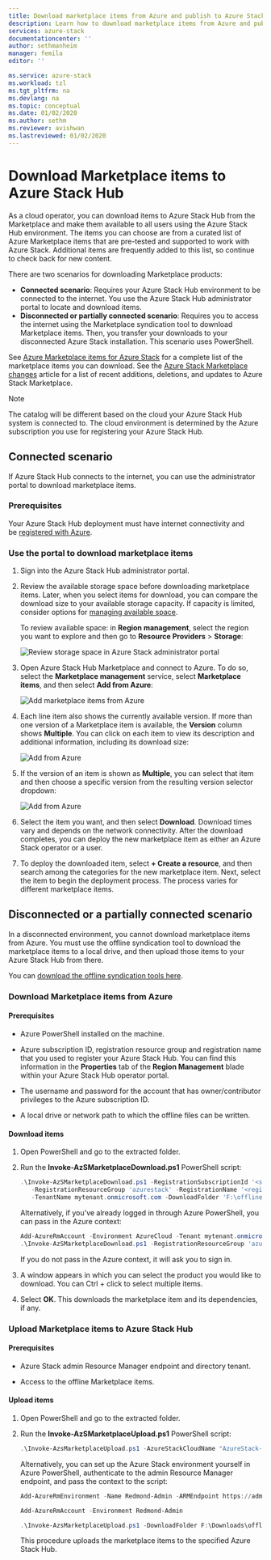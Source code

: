 ```yaml
---
title: Download marketplace items from Azure and publish to Azure Stack | Microsoft Docs
description: Learn how to download marketplace items from Azure and publish to Azure Stack.
services: azure-stack
documentationcenter: ''
author: sethmanheim
manager: femila
editor: ''

ms.service: azure-stack
ms.workload: tzl
ms.tgt_pltfrm: na
ms.devlang: na
ms.topic: conceptual
ms.date: 01/02/2020
ms.author: sethm
ms.reviewer: avishwan
ms.lastreviewed: 01/02/2020
---
```


# Download Marketplace items to Azure Stack Hub 

As a cloud operator, you can download items to Azure Stack Hub from the Marketplace and make them available to all users using the Azure Stack Hub environment. The items you can choose are from a curated list of Azure Marketplace items that are pre-tested and supported to work with Azure Stack. Additional items are frequently added to this list, so continue to check back for new content.

There are two scenarios for downloading Marketplace products:

- **Connected scenario**: Requires your Azure Stack Hub environment to be connected to the internet. You use the Azure Stack Hub administrator portal to locate and download items.
- **Disconnected or partially connected scenario**: Requires you to access the internet using the Marketplace syndication tool to download Marketplace items. Then, you transfer your downloads to your disconnected Azure Stack installation. This scenario uses PowerShell.

See [Azure Marketplace items for Azure Stack](../../operator/azure-stack-marketplace-azure-items.md) for a complete list of the marketplace items you can download. See the [Azure Stack Marketplace changes](../../operator/azure-stack-marketplace-changes.md) article for a list of recent additions, deletions, and updates to Azure Stack Marketplace.

> [!NOTE]
> The catalog will be different based on the cloud your Azure Stack Hub system is connected to. The cloud environment is determined by the Azure subscription you use for registering your Azure Stack Hub.

## Connected scenario

If Azure Stack Hub connects to the internet, you can use the administrator portal to download marketplace items.

### Prerequisites

Your Azure Stack Hub deployment must have internet connectivity and be [registered with Azure](registration-tzl.md).

### Use the portal to download marketplace items

1. Sign into the Azure Stack Hub administrator portal.

2. Review the available storage space before downloading marketplace items. Later, when you select items for download, you can compare the download size to your available storage capacity. If capacity is limited, consider options for [managing available space](../../operator/azure-stack-manage-storage-shares.md#manage-available-space).

   To review available space: in **Region management**, select the region you want to explore and then go to **Resource Providers** > **Storage**:

   ![Review storage space in Azure Stack administrator portal](media/azure-stack-download-azure-marketplace-item-tzl/storage.png)

3. Open Azure Stack Hub Marketplace and connect to Azure. To do so, select the **Marketplace management** service, select **Marketplace items**, and then select **Add from Azure**:

   ![Add marketplace items from Azure](media/azure-stack-download-azure-marketplace-item-tzl/marketplace.png)

4. Each line item also shows the currently available version. If more than one version of a Marketplace item is available, the **Version** column shows **Multiple**. You can click on each item to view its description and additional information, including its download size:

   ![Add from Azure](media/azure-stack-download-azure-marketplace-item-tzl/add-from-azure-1.png)

5. If the version of an item is shown as **Multiple**, you can select that item and then choose a specific version from the resulting version selector dropdown:

   ![Add from Azure](media/azure-stack-download-azure-marketplace-item-tzl/add-from-azure-3.png)

6. Select the item you want, and then select **Download**. Download times vary and depends on the network connectivity. After the download completes, you can deploy the new marketplace item as either an Azure Stack operator or a user.

7. To deploy the downloaded item, select **+ Create a resource**, and then search among the categories for the new marketplace item. Next, select the item to begin the deployment process. The process varies for different marketplace items.

## Disconnected or a partially connected scenario

In a disconnected environment, you cannot download marketplace items from Azure. You must use the offline syndication tool to download the marketplace items to a local drive, and then upload those items to your Azure Stack Hub from there.

You can [download the offline syndication tools here](https://aka.ms/azsSyndicationtool).

### Download Marketplace items from Azure

#### Prerequisites

- Azure PowerShell installed on the machine.

- Azure subscription ID, registration resource group and registration name that you used to register your Azure Stack Hub. You can find this information in the **Properties** tab of the **Region Management** blade within your Azure Stack Hub operator portal.

- The username and password for the account that has owner/contributor privileges to the Azure subscription ID.

- A local drive or network path to which the offline files can be written.

#### Download items

1. Open PowerShell and go to the extracted folder.

2. Run the **Invoke-AzSMarketplaceDownload.ps1** PowerShell script:

    ```powershell
    .\Invoke-AzSMarketplaceDownload.ps1 -RegistrationSubscriptionId '<subscription ID>' ` 
       -RegistrationResourceGroup 'azurestack' -RegistrationName '<registration name>' `
       -TenantName mytenant.onmicrosoft.com -DownloadFolder 'F:\offlineSyndication'
    ```

    Alternatively, if you've already logged in through Azure PowerShell, you can pass in the Azure context:

    ```powershell
    Add-AzureRmAccount -Environment AzureCloud -Tenant mytenant.onmicrosoft.com 
    .\Invoke-AzSMarketplaceDownload.ps1 -RegistrationResourceGroup 'azurestack' -RegistrationName '<registration name>' -DownloadFolder 'F:\offlineSyndication' -AzureContext $(Get-AzureRMContext)
    ```

    If you do not pass in the Azure context, it will ask you to sign in.

3. A window appears in which you can select the product you would like to download. You can Ctrl + click to select multiple items.

4. Select **OK**. This downloads the marketplace item and its dependencies, if any.

### Upload Marketplace items to Azure Stack Hub

#### Prerequisites

- Azure Stack admin Resource Manager endpoint and directory tenant.

- Access to the offline Marketplace items.

#### Upload items

1. Open PowerShell and go to the extracted folder.

2. Run the **Invoke-AzSMarketplaceUpload.ps1** PowerShell script:

    ```powershell
    .\Invoke-AzsMarketplaceUpload.ps1 -AzureStackCloudName "AzureStack-Admin" -AzureStackAdminARMEndpoint https://adminmanagement.<region>.<fqdn> -TenantName mytenant.onmicrosoft.com -DownloadFolder F:\offlineSyndication
    ```

    Alternatively, you can set up the Azure Stack environment yourself in Azure PowerShell, authenticate to the admin Resource Manager endpoint, and pass the context to the script:

    ```powershell
    Add-AzureRmEnvironment -Name Redmond-Admin -ARMEndpoint https://adminmanagement.redmond.azurestack.corp.microsoft.com

    Add-AzureRmAccount -Environment Redmond-Admin

    .\Invoke-AzsMarketplaceUpload.ps1 -DownloadFolder F:\Downloads\offlining -AzureContext $(Get-AzureRmContext)
    ```

    This procedure uploads the marketplace items to the specified Azure Stack Hub.
